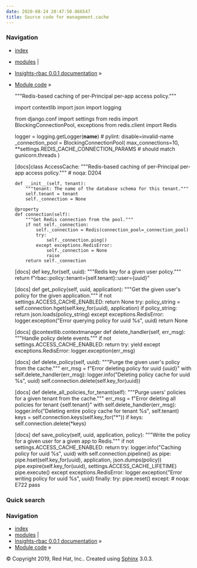 ```yaml
---
date: 2020-08-24 20:47:50.866547
title: Source code for management.cache
---
```

### Navigation

  - [index](../../../genindex/ "General Index")
  - [modules](../../../py-modindex/ "Python Module Index") |
  - [Insights-rbac 0.0.1 documentation](../../../index/) »
  - [Module code](../../index/) »


    """Redis-based caching of per-Principal per-app access policy."""
    
    import contextlib
    import json
    import logging
    
    from django.conf import settings
    from redis import BlockingConnectionPool, exceptions
    from redis.client import Redis
    
    logger = logging.getLogger(__name__)  # pylint: disable=invalid-name
    _connection_pool = BlockingConnectionPool(
        max_connections=10, **settings.REDIS_CACHE_CONNECTION_PARAMS  # should match gunicorn.threads
    )
    
    
    [docs]class AccessCache:
        """Redis-based caching of per-Principal per-app access policy."""  # noqa: D204
    
        def __init__(self, tenant):
            """tenant: The name of the database schema for this tenant."""
            self.tenant = tenant
            self._connection = None
    
        @property
        def connection(self):
            """Get Redis connection from the pool."""
            if not self._connection:
                self._connection = Redis(connection_pool=_connection_pool)
                try:
                    self._connection.ping()
                except exceptions.RedisError:
                    self._connection = None
                    raise
            return self._connection
    
    [docs]    def key_for(self, uuid):
            """Redis key for a given user policy."""
            return f"rbac::policy::tenant={self.tenant}::user={uuid}"
    
    [docs]    def get_policy(self, uuid, application):
            """Get the given user's policy for the given application."""
            if not settings.ACCESS_CACHE_ENABLED:
                return None
            try:
                policy_string = self.connection.hget(self.key_for(uuid), application)
                if policy_string:
                    return json.loads(policy_string)
            except exceptions.RedisError:
                logger.exception("Error querying policy for uuid %s", uuid)
            return None
    
    [docs]    @contextlib.contextmanager
        def delete_handler(self, err_msg):
            """Handle policy delete events."""
            if not settings.ACCESS_CACHE_ENABLED:
                return
            try:
                yield
            except exceptions.RedisError:
                logger.exception(err_msg)
    
    [docs]    def delete_policy(self, uuid):
            """Purge the given user's policy from the cache."""
            err_msg = f"Error deleting policy for uuid {uuid}"
            with self.delete_handler(err_msg):
                logger.info("Deleting policy cache for uuid %s", uuid)
                self.connection.delete(self.key_for(uuid))
    
    [docs]    def delete_all_policies_for_tenant(self):
            """Purge users' policies for a given tenant from the cache."""
            err_msg = f"Error deleting all policies for tenant {self.tenant}"
            with self.delete_handler(err_msg):
                logger.info("Deleting entire policy cache for tenant %s", self.tenant)
                keys = self.connection.keys(self.key_for("*"))
                if keys:
                    self.connection.delete(*keys)
    
    [docs]    def save_policy(self, uuid, application, policy):
            """Write the policy for a given user for a given app to Redis."""
            if not settings.ACCESS_CACHE_ENABLED:
                return
            try:
                logger.info("Caching policy for uuid %s", uuid)
                with self.connection.pipeline() as pipe:
                    pipe.hset(self.key_for(uuid), application, json.dumps(policy))
                    pipe.expire(self.key_for(uuid), settings.ACCESS_CACHE_LIFETIME)
                    pipe.execute()
            except exceptions.RedisError:
                logger.exception("Error writing policy for uuid %s", uuid)
            finally:
                try:
                    pipe.reset()
                except:  # noqa: E722
                    pass

### Quick search

### Navigation

  - [index](../../../genindex/ "General Index")
  - [modules](../../../py-modindex/ "Python Module Index") |
  - [Insights-rbac 0.0.1 documentation](../../../index/) »
  - [Module code](../../index/) »

© Copyright 2019, Red Hat, Inc.. Created using
[Sphinx](http://sphinx-doc.org/) 3.0.3.